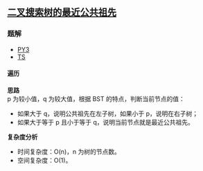 ## [二叉搜索树的最近公共祖先](https://leetcode.cn/problems/lowest-common-ancestor-of-a-binary-search-tree/)

### 题解
+ [PY3](../../py3/256/235.py)
+ [TS](../../ts/256/235.ts)

#### 遍历
**思路**  
p 为较小值，q 为较大值，根据 BST 的特点，判断当前节点的值：
+ 如果大于 q，说明公共祖先在左子树，如果小于 p，说明在右子树；
+ 如果大于等于 p 且小于等于 q，说明当前节点就是最近公共祖先。

**复杂度分析**
+ 时间复杂度：O(n)，n 为树的节点数。
+ 空间复杂度：O(1)。